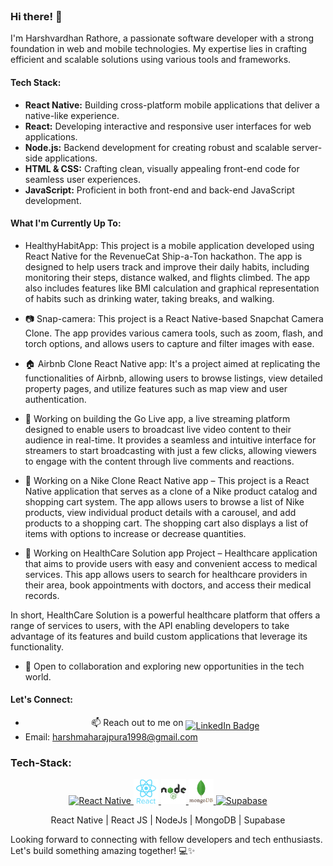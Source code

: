 <div align="center">
  <img src="https://komarev.com/ghpvc/?username=Riser17&style=flat-square&color=blue" alt=""/>
</div>

### Hi there! 👋

I'm Harshvardhan Rathore, a passionate software developer with a strong foundation in web and mobile technologies. My expertise lies in crafting efficient and scalable solutions using various tools and frameworks.

#### Tech Stack:

- **React Native:** Building cross-platform mobile applications that deliver a native-like experience.
- **React:** Developing interactive and responsive user interfaces for web applications.
- **Node.js:** Backend development for creating robust and scalable server-side applications.
- **HTML & CSS:** Crafting clean, visually appealing front-end code for seamless user experiences.
- **JavaScript:** Proficient in both front-end and back-end JavaScript development.

#### What I'm Currently Up To:

- HealthyHabitApp: This project is a mobile application developed using React Native for the RevenueCat Ship-a-Ton hackathon. The app is designed to help users track and improve their daily habits, including monitoring their steps, distance walked, and flights climbed. The app also includes features like BMI calculation and graphical representation of habits such as drinking water, taking breaks, and walking.

- 📷 Snap-camera: This project is a React Native-based Snapchat Camera Clone. The app provides various camera tools, such as zoom, flash, and torch options, and allows users to capture and filter images with ease.
  
- 🏠 Airbnb Clone React Native app: It's a project aimed at replicating the functionalities of Airbnb, allowing users to browse listings, view detailed property pages, and utilize features such as map view and user authentication.
  
- 🔴 Working on building the Go Live app, a live streaming platform designed to enable users to broadcast live video content to their audience in real-time. It provides a seamless and intuitive interface for streamers to start broadcasting with just a few clicks, allowing viewers to engage with the content through live comments and reactions.

- 👟 Working on a Nike Clone React Native app – This project is a React Native application that serves as a clone of a Nike product catalog and shopping cart system. The app allows users to browse a list of Nike products, view individual product details with a carousel, and add products to a shopping cart. The shopping cart also displays a list of items with options to increase or decrease quantities.

- 🏥  Working on HealthCare Solution app Project – Healthcare application that aims to provide users with easy and convenient access to medical services. This app allows users to search for healthcare providers in their area, book appointments with doctors, and access their medical records.

In short, HealthCare Solution is a powerful healthcare platform that offers a range of services to users, with the API enabling developers to take advantage of its features and build custom applications that leverage its functionality.
- 💬 Open to collaboration and exploring new opportunities in the tech world.

#### Let's Connect:

- <div style="text-align: center;" >📫 Reach out to me on <a  href="https://www.linkedin.com/in/harshvardhan-rathore-a19170190/">
    <img align="middle" class="width: 50%" src="https://img.shields.io/badge/LinkedIn-blue?style=for-the-badge&logo=linkedin&logoColor=white" alt="LinkedIn Badge"/>
  </a></div>
- Email: harshmaharajpura1998@gmail.com

### Tech-Stack:


<p align="center">
  <a href="https://reactnative.dev/" target="_blank" rel="noreferrer">
    <img src="https://reactnative.dev/img/header_logo.svg" alt="React Native" width="40" height="40"/> 
  </a>
  <a href="https://reactjs.org/" target="_blank" rel="noreferrer">
    <img src="https://raw.githubusercontent.com/devicons/devicon/master/icons/react/react-original-wordmark.svg" alt="React JS" width="40" height="40"/> 
  </a>
  <a href="https://nodejs.org" target="_blank" rel="noreferrer">
    <img src="https://raw.githubusercontent.com/devicons/devicon/master/icons/nodejs/nodejs-original-wordmark.svg" alt="NodeJs" width="40" height="40"/> 
  </a>
  <a href="https://www.mongodb.com/" target="_blank" rel="noreferrer">
    <img src="https://raw.githubusercontent.com/devicons/devicon/master/icons/mongodb/mongodb-original-wordmark.svg" alt="MongoDB" width="40" height="40"/> 
  </a>
  <a href="https://supabase.com/" target="_blank" rel="noreferrer">
    <img src="https://seeklogo.com/images/S/supabase-logo-DCC676FFE2-seeklogo.com.png" alt="Supabase" width="40" height="40"/> 
  </a>
</p>

<p align="center">
  React Native | React JS | NodeJs | MongoDB | Supabase
</p>





Looking forward to connecting with fellow developers and tech enthusiasts. Let's build something amazing together! 💻✨

